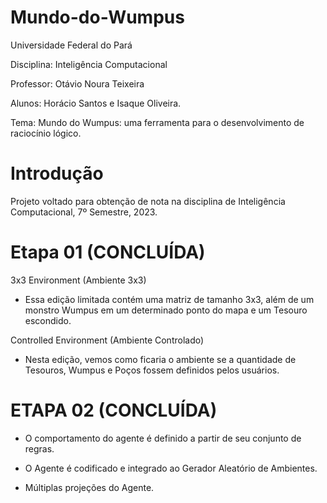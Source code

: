# Mundo-do-Wumpus

Universidade Federal do Pará

Disciplina: Inteligência Computacional

Professor: Otávio Noura Teixeira

Alunos: Horácio Santos e Isaque Oliveira.

Tema: Mundo do Wumpus: uma ferramenta para o desenvolvimento de raciocínio lógico.


# Introdução

Projeto voltado para obtenção de nota na disciplina de Inteligência Computacional, 7º Semestre, 2023.


# Etapa 01 (CONCLUÍDA) 

3x3 Environment (Ambiente 3x3)

- Essa edição limitada contém uma matriz de tamanho 3x3, além de um monstro Wumpus em um determinado ponto do mapa e um Tesouro escondido.

Controlled Environment (Ambiente Controlado)

- Nesta edição, vemos como ficaria o ambiente se a quantidade de Tesouros, Wumpus e Poços fossem definidos pelos usuários.


# ETAPA 02 (CONCLUÍDA)

- O comportamento do agente é definido a partir de seu conjunto de regras.

- O Agente é codificado e integrado ao Gerador Aleatório de Ambientes.

- Múltiplas projeções do Agente.
